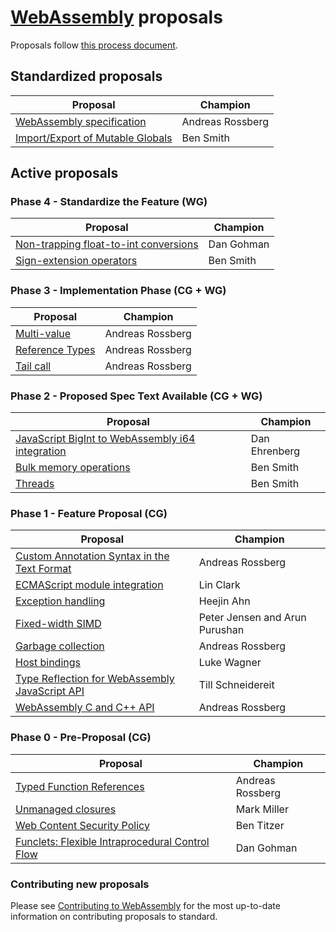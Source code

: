 # [WebAssembly](https://github.com/WebAssembly/spec) proposals

Proposals follow [this process document](https://github.com/WebAssembly/meetings/blob/master/process/phases.md).

## Standardized proposals

| Proposal                                                             | Champion         |
| -------------------------------------------------------------------- | ---------------- |
| [WebAssembly specification][webassembly_specification]               | Andreas Rossberg |
| [Import/Export of Mutable Globals][import_export_of_mutable_globals] | Ben Smith        |

## Active proposals

### Phase 4 - Standardize the Feature (WG)

| Proposal                                                                       | Champion   |
| ------------------------------------------------------------------------------ | ---------- |
| [Non-trapping float-to-int conversions][non-trapping_float-to-int_conversions] | Dan Gohman |
| [Sign-extension operators][sign-extension_operators]                           | Ben Smith  |

### Phase 3 - Implementation Phase (CG + WG)

| Proposal                           | Champion         |
| ---------------------------------- | ---------------- |
| [Multi-value][multi-value]         | Andreas Rossberg |
| [Reference Types][reference_types] | Andreas Rossberg |
| [Tail call][tail_call]             | Andreas Rossberg |

### Phase 2 - Proposed Spec Text Available (CG + WG)

| Proposal                                                                                             | Champion         |
| ---------------------------------------------------------------------------------------------------- | ---------------- |
| [JavaScript BigInt to WebAssembly i64 integration][javascript_bigint_to_webassembly_i64_integration] | Dan Ehrenberg    |
| [Bulk memory operations][bulk_memory_operations]                                                     | Ben Smith        |
| [Threads][threads]                                                                                   | Ben Smith        |

### Phase 1 - Feature Proposal (CG)

| Proposal                                                                                         | Champion                    |
| ------------------------------------------------------------------------------------------------ | --------------------------- |
| [Custom Annotation Syntax in the Text Format][custom_annotation_syntax_in_the_text_format]       | Andreas Rossberg            |
| [ECMAScript module integration][ecmascript_module_integration]                                   | Lin Clark                   |
| [Exception handling][exception_handling]                                                         | Heejin Ahn                  |
| [Fixed-width SIMD][fixed-width_simd]                                                             | Peter Jensen and Arun Purushan   |
| [Garbage collection][garbage_collection]                                                         | Andreas Rossberg            |
| [Host bindings][host_bindings]                                                                   | Luke Wagner                 |
| [Type Reflection for WebAssembly JavaScript API][type_reflection_for_webassembly_javascript_api] | Till Schneidereit           |
| [WebAssembly C and C++ API][wasm_c_api]                                                          | Andreas Rossberg            |

### Phase 0 - Pre-Proposal (CG)

| Proposal                                                   | Champion         |
| ---------------------------------------------------------- | ---------------- |
| [Typed Function References][function_references]           | Andreas Rossberg |
| [Unmanaged closures][unmanaged_closures]                   | Mark Miller      |
| [Web Content Security Policy][web_content_security_policy] | Ben Titzer       |
| [Funclets: Flexible Intraprocedural Control Flow][funclets]| Dan Gohman       |

### Contributing new proposals

Please see [Contributing to WebAssembly](https://github.com/WebAssembly/design/blob/master/Contributing.md) for the most up-to-date information on contributing proposals to standard.

[bulk_memory_operations]: https://github.com/webassembly/bulk-memory-operations
[custom_annotation_syntax_in_the_text_format]: https://github.com/WebAssembly/annotations/blob/master/proposals/annotations/Overview.md
[ecmascript_module_integration]: https://github.com/webassembly/esm-integration
[exception_handling]: https://github.com/WebAssembly/exception-handling/blob/master/proposals/Exceptions.md
[fixed-width_simd]: https://github.com/webassembly/simd/blob/master/proposals/simd/SIMD.md
[function_references]: https://github.com/WebAssembly/function-references
[garbage_collection]: https://github.com/webassembly/gc/blob/master/proposals/gc/Overview.md
[host_bindings]: https://github.com/webassembly/host-bindings
[import_export_of_mutable_globals]: https://github.com/WebAssembly/mutable-global
[javascript_bigint_to_webassembly_i64_integration]: https://github.com/WebAssembly/JS-BigInt-integration
[non-trapping_float-to-int_conversions]: https://github.com/WebAssembly/nontrapping-float-to-int-conversions
[multi-value]: https://github.com/WebAssembly/multi-value
[reference_types]: https://github.com/WebAssembly/reference-types
[sign-extension_operators]: https://github.com/WebAssembly/sign-extension-ops/blob/master/proposals/sign-extension-ops/Overview.md
[tail_call]: https://github.com/webassembly/tail-call
[threads]: https://github.com/webassembly/threads/blob/master/proposals/threads/Overview.md
[type_reflection_for_webassembly_javascript_api]: https://github.com/webassembly/js-types/blob/master/proposals/js-types/Overview.md
[unmanaged_closures]: https://github.com/WebAssembly/proposals/issues/6
[wasm_c_api]: https://github.com/WebAssembly/wasm-c-api
[web_content_security_policy]: https://github.com/WebAssembly/content-security-policy/blob/master/proposals/CSP.md
[webassembly_specification]: https://github.com/WebAssembly/spec
[funclets]: https://github.com/WebAssembly/funclets
